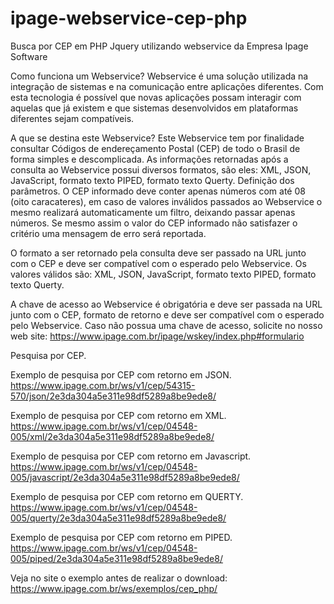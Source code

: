 # ipage-webservice-cep-php
Busca por CEP em PHP  Jquery utilizando webservice da Empresa Ipage Software

Como funciona um Webservice?
Webservice é uma solução utilizada na integração de sistemas e na comunicação entre aplicações diferentes. Com esta tecnologia é possível que novas aplicações possam interagir com aquelas que já existem e que sistemas desenvolvidos em plataformas diferentes sejam compatíveis.

A que se destina este Webservice?
Este Webservice tem por finalidade consultar Códigos de endereçamento Postal (CEP) de todo o Brasil de forma simples e descomplicada.
As informações retornadas após a consulta ao Webservice possui diversos formatos, são eles: XML, JSON, JavaScript, formato texto PIPED, formato texto Querty.
Definição dos parâmetros.
O CEP informado deve conter apenas números com até 08 (oito caracateres), em caso de valores inválidos passados ao Webservice o mesmo realizará automaticamente um filtro, deixando passar apenas números. Se mesmo assim o valor do CEP informado não satisfazer o critério uma mensagem de erro será reportada.

O formato a ser retornado pela consulta deve ser passado na URL junto com o CEP e deve ser compatível com o esperado pelo Webservice.
Os valores válidos são: XML, JSON, JavaScript, formato texto PIPED, formato texto Querty.

A chave de acesso ao Webservice é obrigatória e deve ser passada na URL junto com o CEP, formato de retorno e deve ser compatível com o esperado pelo Webservice. Caso não possua uma chave de acesso, solicite no nosso web site: https://www.ipage.com.br/ipage/wskey/index.php#formulario

Pesquisa por CEP.

Exemplo de pesquisa por CEP com retorno em JSON.
https://www.ipage.com.br/ws/v1/cep/54315-570/json/2e3da304a5e311e98df5289a8be9ede8/

Exemplo de pesquisa por CEP com retorno em XML.
https://www.ipage.com.br/ws/v1/cep/04548-005/xml/2e3da304a5e311e98df5289a8be9ede8/

Exemplo de pesquisa por CEP com retorno em Javascript.
https://www.ipage.com.br/ws/v1/cep/04548-005/javascript/2e3da304a5e311e98df5289a8be9ede8/

Exemplo de pesquisa por CEP com retorno em QUERTY.
https://www.ipage.com.br/ws/v1/cep/04548-005/querty/2e3da304a5e311e98df5289a8be9ede8/

Exemplo de pesquisa por CEP com retorno em PIPED.
https://www.ipage.com.br/ws/v1/cep/04548-005/piped/2e3da304a5e311e98df5289a8be9ede8/


Veja no site o exemplo antes de realizar o download: https://www.ipage.com.br/ws/exemplos/cep_php/

